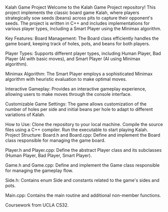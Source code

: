 Kalah Game Project
Welcome to the Kalah Game Project repository! This project implements the classic board game Kalah, where players strategically sow seeds (beans) across pits to capture their opponent's seeds. The project is written in C++ and includes implementations for various player types, including a Smart Player using the Minimax algorithm.

Key Features:
Board Management: The Board class efficiently handles the game board, keeping track of holes, pots, and beans for both players.

Player Types: Supports different player types, including Human Player, Bad Player (AI with basic moves), and Smart Player (AI using Minimax algorithm).

Minimax Algorithm: The Smart Player employs a sophisticated Minimax algorithm with heuristic evaluation to make optimal moves.

Interactive Gameplay: Provides an interactive gameplay experience, allowing users to make moves through the console interface.

Customizable Game Settings: The game allows customization of the number of holes per side and initial beans per hole to adapt to different variations of Kalah.

How to Use:
Clone the repository to your local machine.
Compile the source files using a C++ compiler.
Run the executable to start playing Kalah.
Project Structure:
Board.h and Board.cpp: Define and implement the Board class responsible for managing the game board.

Player.h and Player.cpp: Define the abstract Player class and its subclasses (Human Player, Bad Player, Smart Player).

Game.h and Game.cpp: Define and implement the Game class responsible for managing the gameplay flow.

Side.h: Contains enum Side and constants related to the game's sides and pots.

Main.cpp: Contains the main routine and additional non-member functions.

Coursework from UCLA CS32.
